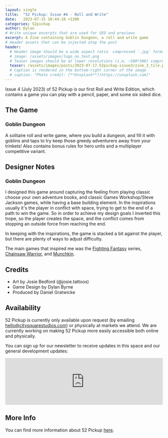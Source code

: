 ```yaml
---
layout: single
title:  "52 Pickup: Issue #4 - Roll and Write"
date:   2023-07-15 10:44:18 +1200
categories: 52pickup
author: Dylan
# Write unique excerpts that are used for SEO and previews
excerpt: A Zine containing Goblin Dungeon, a roll and write game
# Header assets that can be injected atop the post
header:
  # Header image should be a wide aspect ratio  compressed `.jpg` format
  # image: /assets/images/logo_no_text.png
  # Teaser images should be at lower resolutions (i.e, ~500*300) compressed `.jpg` format
  teaser: /assets/images/posts/2023-07-17-52pickup-issue3/zine_3_tile.png
  # Caption is rendered in the bottom-right corner of the image
  # caption: "Photo credit: [**Unsplash**](https://unsplash.com)"
---
```


Issue 4 (July 2023) of 52 Pickup is our first Roll and Write Edition, which contains a game you can play with a pencil, paper, and some six sided dice.

<!-- ![52 Pickup Zine](/assets/images/posts/2023-07-17-52pickup-issue3/zine_3_tile.png) -->

## The Game
### Goblin Dungeon
A solitaire roll and write game, where you build a dungeon, and fill it with goblins and taps to try keep those greedy adventurers away from your trinkets! Also contains bonus rules for hero units and a multiplayer competitive variant. 

## Designer Notes

### Goblin Dungeon
I designed this game around capturing the feeling from playing classic choose your own adventure books, and classic Games Workshop/Steve Jackson games, while having a base building element. In the inspirations usually it's the player in conflict with space, trying to get to the end of a path to win the game. So in order to achieve my design goals I inverted this trope, so the player creates the space, and the conflict comes from stopping an outside force from reaching the end.

In keeping with the inspirations, the game is stacked a bit against the player, but there are plenty of ways to adjust difficulty.

The main games that inspired me was the [Fighting Fantasy](https://boardgamegeek.com/boardgame/140480/pyramid) series, [Chainsaw Warrior](https://boardgamegeek.com/boardgame/1827/chainsaw-warrior), and [Munchkin](https://boardgamegeek.com/boardgame/1927/munchkin).

## Credits
- Art by Josie Bedford (@josie.tattoos)
- Game Design by Dylan Byrne
- Produced by Daniel Gratwicke

## Availability
52 Pickup is currently only available upon request (by emailing [hello@citysquarestudios.com](mailto:hello@citysquarestudios.com)) or physically at markets we attend. We are currently working on making 52 Pickup more easily accessible both online and physically.

You can sign up for our newsletter to receive updates in this space and our general development updates:

<iframe
    scrolling="no"
    style="width:100%!important;height:150px;border:0px #ccc solid !important"
    src="https://buttondown.email/CitySquareStudios?as_embed=true"
></iframe>

## More Info
You can find more information about 52 Pickup [here](https://blog.citysquarestudios.com/52pickup/2023/05/03/52pickup-post.html). 
